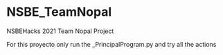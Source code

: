 # NSBE_TeamNopal
NSBEHacks 2021 Team Nopal Project

For this proyecto only run the _PrincipalProgram.py and try all the actions
